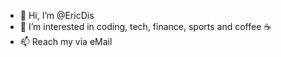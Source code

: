 - 👋 Hi, I’m @EricDis
- 👀 I’m interested in coding, tech, finance, sports and coffee ☕
- 📫 Reach my via eMail

<!---
EricDis/EricDis is a ✨ special ✨ repository because its `README.md` (this file) appears on your GitHub profile.
You can click the Preview link to take a look at your changes.
--->
